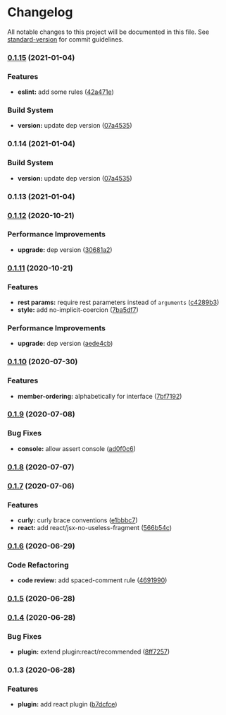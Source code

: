 # Changelog

All notable changes to this project will be documented in this file. See [standard-version](https://github.com/conventional-changelog/standard-version) for commit guidelines.

### [0.1.15](https://github.com/alanhg/stacker-eslint-config-react/compare/v0.1.12...v0.1.15) (2021-01-04)


### Features

* **eslint:** add some rules ([42a471e](https://github.com/alanhg/stacker-eslint-config-react/commit/42a471e30770daae298bee8fa0827d332e871c2c))


### Build System

* **version:** update dep version ([07a4535](https://github.com/alanhg/stacker-eslint-config-react/commit/07a4535e90182dd575a50be351662ed9aa111197))

### 0.1.14 (2021-01-04)


### Build System

* **version:** update dep version ([07a4535](https://github.com/alanhg/stacker-eslint-config-react/commit/07a4535e90182dd575a50be351662ed9aa111197))

### 0.1.13 (2021-01-04)

### [0.1.12](https://github.com/alanhg/stacker-eslint-config-react/compare/v0.1.11...v0.1.12) (2020-10-21)


### Performance Improvements

* **upgrade:** dep version ([30681a2](https://github.com/alanhg/stacker-eslint-config-react/commit/30681a2769471b2cdf78e677cb0dbe1d7e371eda))

### [0.1.11](https://github.com/alanhg/stacker-eslint-config-react/compare/v0.1.10...v0.1.11) (2020-10-21)


### Features

* **rest params:** require rest parameters instead of `arguments` ([c4289b3](https://github.com/alanhg/stacker-eslint-config-react/commit/c4289b337267aaa4888a1977ae6a02fdd6373c61))
* **style:** add no-implicit-coercion ([7ba5df7](https://github.com/alanhg/stacker-eslint-config-react/commit/7ba5df7c005dbc7775664217fc2d0a56813726b2))


### Performance Improvements

* **upgrade:** dep version ([aede4cb](https://github.com/alanhg/stacker-eslint-config-react/commit/aede4cbeaad4b8ea832783006929c89f98f03255))

### [0.1.10](https://github.com/alanhg/stacker-eslint-config-react/compare/v0.1.9...v0.1.10) (2020-07-30)


### Features

* **member-ordering:** alphabetically for interface ([7bf7192](https://github.com/alanhg/stacker-eslint-config-react/commit/7bf71927f664d1e8a018f770f97df88dd9950169))

### [0.1.9](https://github.com/alanhg/stacker-eslint-config-react/compare/v0.1.8...v0.1.9) (2020-07-08)


### Bug Fixes

* **console:** allow assert console ([ad0f0c6](https://github.com/alanhg/stacker-eslint-config-react/commit/ad0f0c66df36b4cab2920ba6cea6a282c0b8107c))

### [0.1.8](https://github.com/alanhg/stacker-eslint-config-react/compare/v0.1.7...v0.1.8) (2020-07-07)

### [0.1.7](https://github.com/alanhg/stacker-eslint-config-react/compare/v0.1.6...v0.1.7) (2020-07-06)


### Features

* **curly:** curly brace conventions ([e1bbbc7](https://github.com/alanhg/stacker-eslint-config-react/commit/e1bbbc7fe8de577e25320c6e222bdd71d3cd6684))
* **react:** add react/jsx-no-useless-fragment ([566b54c](https://github.com/alanhg/stacker-eslint-config-react/commit/566b54ca987916a61d135e117fbc9036addec2ba))

### [0.1.6](https://github.com/alanhg/stacker-eslint-config-react/compare/v0.1.5...v0.1.6) (2020-06-29)


### Code Refactoring

* **code review:** add spaced-comment rule ([4691990](https://github.com/alanhg/stacker-eslint-config-react/commit/469199026f7fc144d078b1d81158645dd0f6ad18))

### [0.1.5](https://github.com/alanhg/stacker-eslint-config-react/compare/v0.1.4...v0.1.5) (2020-06-28)

### [0.1.4](https://github.com/alanhg/stacker-eslint-config-react/compare/v0.1.3...v0.1.4) (2020-06-28)


### Bug Fixes

* **plugin:** extend plugin:react/recommended ([8ff7257](https://github.com/alanhg/stacker-eslint-config-react/commit/8ff72577611cc5e1bc20675b353be4738f9a06fe))

### 0.1.3 (2020-06-28)


### Features

* **plugin:** add react plugin ([b7dcfce](https://github.com/alanhg/stacker-eslint-config-react/commit/b7dcfcea93e87ba7880a2975f6ea3af48fd12ea0))

